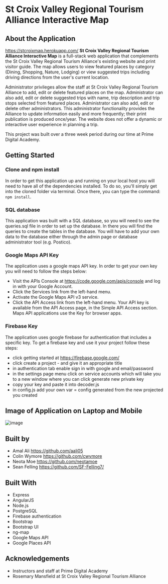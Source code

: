 # St Croix Valley Regional Tourism Alliance Interactive Map #

## About the Application
https://stcroixmap.herokuapp.com/
**St Croix Valley Regional Tourism Alliance Interactive Map** is a full-stack web application that complements the St Croix Valley Regional Tourism Alliance's existing website and print visitor guide.  The map allows users to view featured places by category (Dining, Shopping, Nature, Lodging) or view suggested trips including driving directions from the user's current location.

Administrator privileges allow the staff at St Croix Valley Regional Tourism Alliance to add, edit or delete featured places on the map.  Administrator can also add, edit or delete suggested trips with name, trip description and trip stops selected from featured places.  Administrator can also add, edit or delete other administrators.  This administrator functionality provides the Alliance to update information easily and more frequently; their print publication is produced once/year.  The website does not offer a dynamic or interactive user experience in planning a trip.  

This project was built over a three week period during our time at Prime Digital Academy.


## Getting Started
### Clone and npm install
In order to get this application up and running on your local host you will need to have all of the dependencies installed.  To do so, you'll simply get into the cloned folder via terminal.  Once there, you can type the command: `npm install`.

### SQL database
This application was built with a SQL database, so you will need to see the queries.sql file in order to set up the database.  In there you will find the queries to create the tables in the database.  You will have to add your own data to the database either through the admin page or database administrator tool (e.g. Postico).

### Google Maps API Key
The application uses a google maps API key.  In order to get your own key you will need to follow the steps below:
* Visit the APIs Console at https://code.google.com/apis/console and log in with your Google Account.
* Click the Services link from the left-hand menu.
* Activate the Google Maps API v3 service.
* Click the API Access link from the left-hand menu.  Your API key is available from the   API Access page, in the Simple API Access section.  Maps API applications use the Key for browser apps.

### Firebase Key
The application uses google firebase for authentication that includes a specific key. To get a firebase key and use it your project follow these steps:

* click getting started at https://firebase.google.com/
* click create a project - and give it an appropriate title
* in authentication tab enable sign in with google and email/password
* in the settings page menu click on service accounts which will take you to a new window where you can click generate new private key
* copy your key and paste it into decoder.js
* in config.js add your own var = config generated from the new projected you created


## Image of Application on Laptop and Mobile
![image](<img width="860" alt="group" src="https://user-images.githubusercontent.com/25421749/28001109-c6950afc-64ef-11e7-8bae-6885bca50ebe.png">)

## Built by
* Amal Ali https://github.com/aali05
* Colin Wymore https://github.com/cwymore
* Neota Moe https://github.com/neotamoe
* Sean Felling https://github.com/SF-Felling7/


## Built With
* Express
* AngularJS
* Node.js
* PostgreSQL
* Firebase authentication
* Bootstrap
* Bootstrap UI
* ng-map
* Google Maps API
* Google Places API


## Acknowledgements
* Instructors and staff at Prime Digital Academy
* Rosemary Mansfield at St Croix Valley Regional Tourism Alliance
